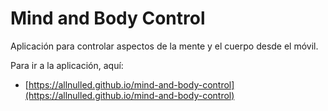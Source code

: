 # Mind and Body Control

Aplicación para controlar aspectos de la mente y el cuerpo desde el móvil.

Para ir a la aplicación, aquí:

 - [https://allnulled.github.io/mind-and-body-control](https://allnulled.github.io/mind-and-body-control)